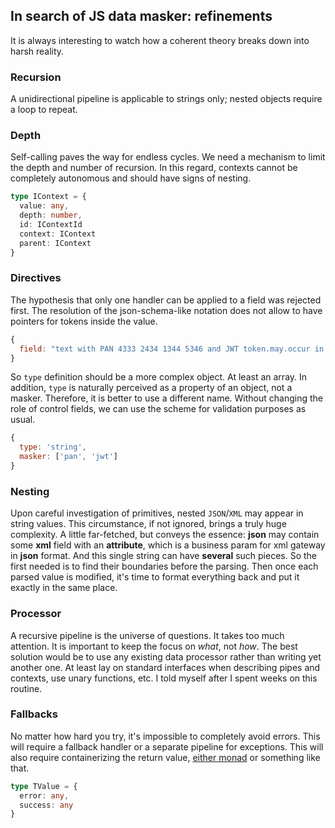 ## In search of JS data masker: refinements

It is always interesting to watch how a coherent theory breaks down into harsh reality.

### Recursion
A unidirectional pipeline is applicable to strings only; nested objects require a loop to repeat. 

### Depth
Self-calling paves the way for endless cycles. We need a mechanism to limit the depth and number of recursion.
In this regard, contexts cannot be completely autonomous and should have signs of nesting.
```typescript
type IContext = {
  value: any,
  depth: number,
  id: IContextId
  context: IContext
  parent: IContext
}
```

### Directives
The hypothesis that only one handler can be applied to a field was rejected first.
The resolution of the json-schema-like notation does not allow to have pointers for tokens inside the value.
```javascript
{
  field: "text with PAN 4333 2434 1344 5346 and JWT token.may.occur in simultaneously"
}
```
So `type` definition should be a more complex object. At least an array.
In addition, `type` is naturally perceived as a property of an object, not a masker. Therefore, it is better to use a different name.
Without changing the role of control fields, we can use the scheme for validation purposes as usual.
```javascript
{
  type: 'string',
  masker: ['pan', 'jwt']
}
```

### Nesting 
Upon careful investigation of primitives, nested `JSON`/`XML` may appear in string values. This circumstance, if not ignored, brings a truly huge complexity. A little far-fetched, but conveys the essence: **json** may contain some **xml** field with an **attribute**, which is a business param for xml gateway in **json** format. 
And this single string can have **several** such pieces. So the first needed is to find their boundaries before the parsing. Then once each parsed value is modified, it's time to format everything back and put it exactly in the same place.

### Processor
A recursive pipeline is the universe of questions. It takes too much attention. It is important to keep the focus on _what_, not _how_.
The best solution would be to use any existing data processor rather than writing yet another one. At least lay on standard interfaces when describing pipes and contexts, use unary functions, etc.
I told myself after I spent weeks on this routine.

### Fallbacks
No matter how hard you try, it's impossible to completely avoid errors. This will require a fallback handler or a separate pipeline for exceptions.
This will also require containerizing the return value, [either monad](https://blog.logrocket.com/elegant-error-handling-with-the-javascript-either-monad-76c7ae4924a1/) or something like that.
```typescript
type TValue = {
  error: any,
  success: any
}
```